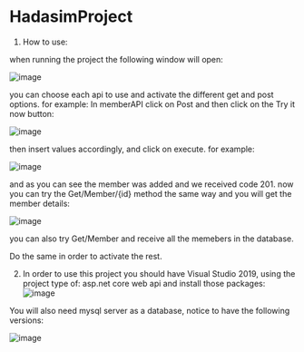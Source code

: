 # HadasimProject
1. How to use:

when  running the project the following window will open:

![image](https://github.com/adiRozental/HadasimProject/assets/92113102/d8fd0cc3-78cf-45d0-b018-75a36c60adcd)

you can choose each api to use and activate the different get and post options.
for example:
In memberAPI click on Post and then click on the Try it now button:

![image](https://github.com/adiRozental/HadasimProject/assets/92113102/300a2841-1779-4b64-aa1a-a22dcb8c13df)

then insert values accordingly, and click on execute. for example:

![image](https://github.com/adiRozental/HadasimProject/assets/92113102/41ba6341-caff-4249-9d22-5d66939e83b4)

and as you can see the member was added and we received code 201.
now you can try the Get/Member/{id} method the same way and you will get the member details:
 
![image](https://github.com/adiRozental/HadasimProject/assets/92113102/84dc41c0-d970-4da0-9d19-04df349e64f9)

you can also try Get/Member and receive all the memebers in the database.

Do the same in order to activate the rest.

2. In order to use this project you should have Visual Studio 2019, using the project type of: asp.net core web api
 and install those packages:
![image](https://github.com/adiRozental/HadasimProject/assets/92113102/ceb1e30e-0f71-468f-84b9-5c532cbb6882)
 
 You will also need mysql server as a database, notice to have the following versions:
 
![image](https://github.com/adiRozental/HadasimProject/assets/92113102/94a1aae0-8311-4a47-aa7b-24fdf90526cd)
 

